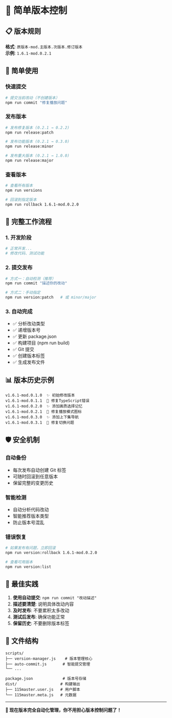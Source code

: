 # 🔧 简单版本控制

## 📋 版本规则

**格式**: `原版本-mod.主版本.次版本.修订版本`  
**示例**: `1.6.1-mod.0.2.1`

## 🚀 简单使用

### 快速提交
```bash
# 提交当前改动（不创建版本）
npm run commit "修复播放问题"
```

### 发布版本
```bash
# 发布修复版本 (0.2.1 → 0.2.2)
npm run release:patch

# 发布功能版本 (0.2.1 → 0.3.0)  
npm run release:minor

# 发布重大版本 (0.2.1 → 1.0.0)
npm run release:major
```

### 查看版本
```bash
# 查看所有版本
npm run versions

# 回滚到指定版本  
npm run rollback 1.6.1-mod.0.2.0
```

## 🔄 完整工作流程

### 1. 开发阶段
```bash
# 正常开发...
# 修改代码、测试功能
```

### 2. 提交发布
```bash
# 方式一：自动检测（推荐）
npm run commit "描述你的改动"

# 方式二：手动指定
npm run version:patch   # 或 minor/major
```

### 3. 自动完成
- ✅ 分析改动类型
- ✅ 递增版本号
- ✅ 更新 package.json
- ✅ 构建项目 (npm run build)
- ✅ Git 提交
- ✅ 创建版本标签
- ✅ 生成发布文件

## 📊 版本历史示例

```
v1.6.1-mod.0.1.0  ✨ 初始修改版本
v1.6.1-mod.0.1.1  🐛 修复TypeScript错误
v1.6.1-mod.0.2.0  ✨ 添加画质选择记忆
v1.6.1-mod.0.2.1  🐛 修复播放模式图标
v1.6.1-mod.0.3.0  ✨ 添加上下集导航
v1.6.1-mod.0.3.1  🐛 修复切换问题
```

## 🛡️ 安全机制

### 自动备份
- 每次发布自动创建 Git 标签
- 可随时回滚到任意版本
- 保留完整的变更历史

### 智能检测
- 自动分析代码改动
- 智能推荐版本类型
- 防止版本号混乱

### 错误恢复
```bash
# 如果发布有问题，立即回滚
npm run version:rollback 1.6.1-mod.0.2.0

# 查看可用版本
npm run version:list
```

## 🎯 最佳实践

1. **使用自动提交**: `npm run commit "改动描述"`
2. **描述要清楚**: 说明具体改动内容
3. **及时发布**: 不要累积太多改动
4. **测试后发布**: 确保功能正常
5. **保留历史**: 不要删除版本标签

## 📁 文件结构

```
scripts/
├── version-manager.js    # 版本管理核心
├── auto-commit.js       # 智能提交管理
└── ...

package.json             # 版本号存储
dist/                   # 构建输出
├── 115master.user.js   # 用户脚本
└── 115master.meta.js   # 元数据
```

---

**🎉 现在版本完全自动化管理，你不用担心版本控制问题了！**
